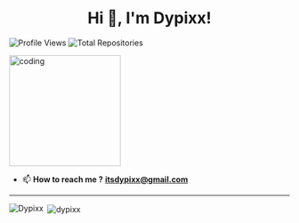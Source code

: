 <h1 align="center">Hi 👋, I'm Dypixx!</h1>

![Profile Views](https://komarev.com/ghpvc/?username=dypixx&label=Profile%20Views&color=blue&style=flat-square)
![Total Repositories](https://img.shields.io/github/search/dypixx/dypixx/repo?label=Total%20Repositories&color=green&style=flat-square)

<img align="center" alt="coding" width="200" src="https://cdn.dribbble.com/users/1292677/screenshots/6139167/avento.gif">

- 📫 **How to reach me ?**
  **itsdypixx@gmail.com**

<hr>
<p><img align="left" src="https://github-readme-stats.vercel.app/api/top-langs?username=dypixx&show_icons=true&locale=en&layout=compact" alt="Dypixx" /></p>

<p>&nbsp;<img align="center" src="https://github-readme-stats.vercel.app/api?username=dypixx&show_icons=true&locale=en" alt="dypixx" /></p>
